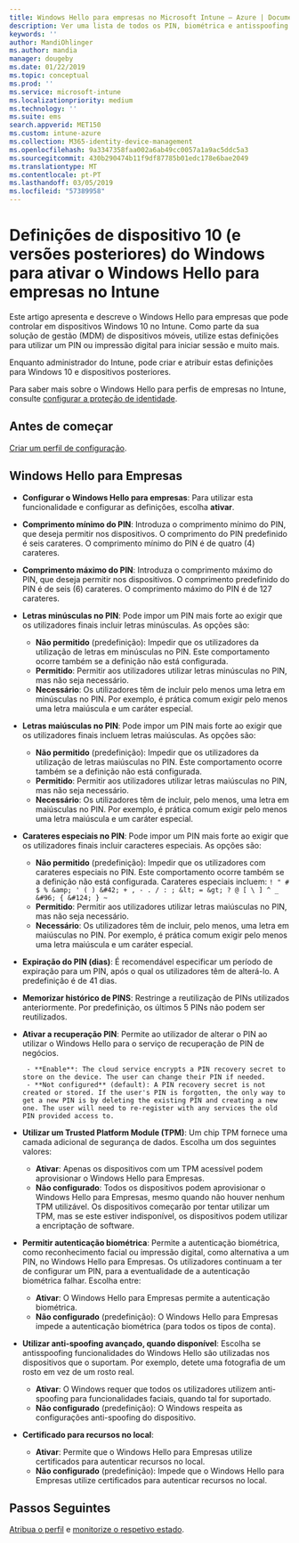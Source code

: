 ```yaml
---
title: Windows Hello para empresas no Microsoft Intune – Azure | Documentos da Microsoft
description: Ver uma lista de todos os PIN, biométrica e antisspoofing configurações num perfil de proteção de identidade para utilizar e configurar o Windows Hello para empresas em dispositivos Windows 10 no Microsoft Intune.
keywords: ''
author: MandiOhlinger
ms.author: mandia
manager: dougeby
ms.date: 01/22/2019
ms.topic: conceptual
ms.prod: ''
ms.service: microsoft-intune
ms.localizationpriority: medium
ms.technology: ''
ms.suite: ems
search.appverid: MET150
ms.custom: intune-azure
ms.collection: M365-identity-device-management
ms.openlocfilehash: 9a3347358faa002a6ab49cc0057a1a9ac5ddc5a3
ms.sourcegitcommit: 430b290474b11f9df87785b01edc178e6bae2049
ms.translationtype: MT
ms.contentlocale: pt-PT
ms.lasthandoff: 03/05/2019
ms.locfileid: "57389958"
---
```

# <a name="windows-10-and-newer-device-settings-to-enable-windows-hello-for-business-in-intune"></a>Definições de dispositivo 10 (e versões posteriores) do Windows para ativar o Windows Hello para empresas no Intune

Este artigo apresenta e descreve o Windows Hello para empresas que pode controlar em dispositivos Windows 10 no Intune. Como parte da sua solução de gestão (MDM) de dispositivos móveis, utilize estas definições para utilizar um PIN ou impressão digital para iniciar sessão e muito mais.

Enquanto administrador do Intune, pode criar e atribuir estas definições para Windows 10 e dispositivos posteriores.

Para saber mais sobre o Windows Hello para perfis de empresas no Intune, consulte [configurar a proteção de identidade](identity-protection-configure.md).

## <a name="before-you-begin"></a>Antes de começar

[Criar um perfil de configuração](identity-protection-configure.md#create-the-device-profile).

## <a name="windows-hello-for-business"></a>Windows Hello para Empresas

- **Configurar o Windows Hello para empresas**: Para utilizar esta funcionalidade e configurar as definições, escolha **ativar**.
- **Comprimento mínimo do PIN**: Introduza o comprimento mínimo do PIN, que deseja permitir nos dispositivos. O comprimento do PIN predefinido é seis carateres. O comprimento mínimo do PIN é de quatro (4) carateres.
- **Comprimento máximo do PIN**: Introduza o comprimento máximo do PIN, que deseja permitir nos dispositivos. O comprimento predefinido do PIN é de seis (6) carateres. O comprimento máximo do PIN é de 127 carateres.  
- **Letras minúsculas no PIN**: Pode impor um PIN mais forte ao exigir que os utilizadores finais incluir letras minúsculas. As opções são:

  - **Não permitido** (predefinição): Impedir que os utilizadores da utilização de letras em minúsculas no PIN. Este comportamento ocorre também se a definição não está configurada.
  - **Permitido**: Permitir aos utilizadores utilizar letras minúsculas no PIN, mas não seja necessário.
  - **Necessário**: Os utilizadores têm de incluir pelo menos uma letra em minúsculas no PIN. Por exemplo, é prática comum exigir pelo menos uma letra maiúscula e um caráter especial.

- **Letras maiúsculas no PIN**: Pode impor um PIN mais forte ao exigir que os utilizadores finais incluem letras maiúsculas. As opções são:

  - **Não permitido** (predefinição): Impedir que os utilizadores da utilização de letras maiúsculas no PIN. Este comportamento ocorre também se a definição não está configurada.
  - **Permitido**: Permitir aos utilizadores utilizar letras maiúsculas no PIN, mas não seja necessário.
  - **Necessário**: Os utilizadores têm de incluir, pelo menos, uma letra em maiúsculas no PIN. Por exemplo, é prática comum exigir pelo menos uma letra maiúscula e um caráter especial.

- **Carateres especiais no PIN**: Pode impor um PIN mais forte ao exigir que os utilizadores finais incluir caracteres especiais. As opções são:

  - **Não permitido** (predefinição): Impedir que os utilizadores com carateres especiais no PIN. Este comportamento ocorre também se a definição não está configurada.
    Carateres especiais incluem: `! " # $ % &amp; ' ( ) &#42; + , - . / : ; &lt; = &gt; ? @ [ \ ] ^ _ &#96; { &#124; } ~`
  - **Permitido**: Permitir aos utilizadores utilizar letras maiúsculas no PIN, mas não seja necessário.
  - **Necessário**: Os utilizadores têm de incluir, pelo menos, uma letra em maiúsculas no PIN. Por exemplo, é prática comum exigir pelo menos uma letra maiúscula e um caráter especial.

- **Expiração do PIN (dias)**: É recomendável especificar um período de expiração para um PIN, após o qual os utilizadores têm de alterá-lo. A predefinição é de 41 dias.

- **Memorizar histórico de PINS**: Restringe a reutilização de PINs utilizados anteriormente. Por predefinição, os últimos 5 PINs não podem ser reutilizados.  
- **Ativar a recuperação PIN**: Permite ao utilizador de alterar o PIN ao utilizar o Windows Hello para o serviço de recuperação de PIN de negócios.

       - **Enable**: The cloud service encrypts a PIN recovery secret to store on the device. The user can change their PIN if needed.  
       - **Not configured** (default): A PIN recovery secret is not created or stored. If the user's PIN is forgotten, the only way to get a new PIN is by deleting the existing PIN and creating a new one. The user will need to re-register with any services the old PIN provided access to.  

- **Utilizar um Trusted Platform Module (TPM)**: Um chip TPM fornece uma camada adicional de segurança de dados. Escolha um dos seguintes valores:  
  - **Ativar**: Apenas os dispositivos com um TPM acessível podem aprovisionar o Windows Hello para Empresas.
  - **Não configurado**: Todos os dispositivos podem aprovisionar o Windows Hello para Empresas, mesmo quando não houver nenhum TPM utilizável. Os dispositivos começarão por tentar utilizar um TPM, mas se este estiver indisponível, os dispositivos podem utilizar a encriptação de software.  

- **Permitir autenticação biométrica**: Permite a autenticação biométrica, como reconhecimento facial ou impressão digital, como alternativa a um PIN, no Windows Hello para Empresas. Os utilizadores continuam a ter de configurar um PIN, para a eventualidade de a autenticação biométrica falhar. Escolha entre:

  - **Ativar**: O Windows Hello para Empresas permite a autenticação biométrica.
  - **Não configurado** (predefinição): O Windows Hello para Empresas impede a autenticação biométrica (para todos os tipos de conta).

- **Utilizar anti-spoofing avançado, quando disponível**: Escolha se antisspoofing funcionalidades do Windows Hello são utilizadas nos dispositivos que o suportam. Por exemplo, detete uma fotografia de um rosto em vez de um rosto real.

  - **Ativar**: O Windows requer que todos os utilizadores utilizem anti-spoofing para funcionalidades faciais, quando tal for suportado.  
  - **Não configurado** (predefinição): O Windows respeita as configurações anti-spoofing do dispositivo.

- **Certificado para recursos no local**: 

  - **Ativar**: Permite que o Windows Hello para Empresas utilize certificados para autenticar recursos no local.
  - **Não configurado** (predefinição): Impede que o Windows Hello para Empresas utilize certificados para autenticar recursos no local.  

## <a name="next-steps"></a>Passos Seguintes

[Atribua o perfil](device-profile-assign.md) e [monitorize o respetivo estado](device-profile-monitor.md).
